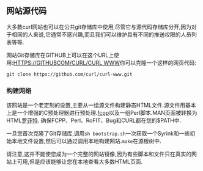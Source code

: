 
## 网站源代码

大多数curl网站也可以在公共git存储库中使用,尽管它与源代码存储库分开,因为对于相同的人来说,它通常不感兴趣,而且我们可以维护具有不同的推送权限的人员列表等等.

网站Git存储库在GITHUB上可以在这个URL上使用:[HTTPS://GITHUBCOM/CURL/CURL WWW](https://github.com/curl/curl-www)你可以克隆一个这样的网页代码:

```
git clone https://github.com/curl/curl-www.git
```

### 构建网络

该网站是一个老定制的设置,主要从一组源文件构建静态HTML文件.源文件用基本上是一个增强的C预处理器进行预处理.[fcpp](https://daniel.haxx.se/projects/fcpp/)以及一组Perl脚本.MAN页面被转换为HTML[罗菲特](https://daniel.haxx.se/projects/roffit/). 确保FCPP、Perl、RoFIT、Bug和CURL都在您的$PATH中.

一旦您首次克隆了Git存储库,调用`sh
bootstrap.sh`一次获取一个Syrink和一些初始本地文件设置,然后可以通过调用本地构建网站.`make`在源根树中.

请注意,这并不能使您成为一个完整的网站镜像,因为有些脚本和文件只在真实的网站上可用,但是应该能够让您在本地查看大多数HTML页面.
